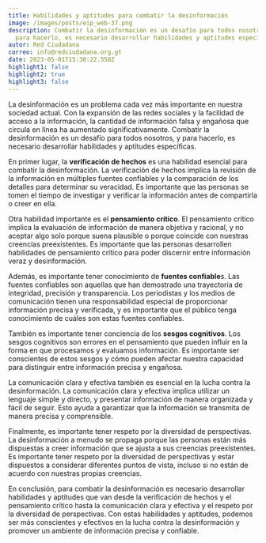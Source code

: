 ```yaml
---
title: Habilidades y aptitudes para combatir la desinformación
image: /images/posts/eip_web-37.png
description: Combatir la desinformación es un desafío para todos nosotros, y
  para hacerlo, es necesario desarrollar habilidades y aptitudes específicas.
autor: Red Ciudadana
correo: info@redciudadana.org.gt
date: 2023-05-01T15:30:22.558Z
highlight1: false
highlight2: true
highlight3: false
---
```

La desinformación es un problema cada vez más importante en nuestra sociedad actual. Con la expansión de las redes sociales y la facilidad de acceso a la información, la cantidad de información falsa y engañosa que circula en línea ha aumentado significativamente. Combatir la desinformación es un desafío para todos nosotros, y para hacerlo, es necesario desarrollar habilidades y aptitudes específicas.

En primer lugar, la **verificación de hechos** es una habilidad esencial para combatir la desinformación. La verificación de hechos implica la revisión de la información en múltiples fuentes confiables y la comparación de los detalles para determinar su veracidad. Es importante que las personas se tomen el tiempo de investigar y verificar la información antes de compartirla o creer en ella.

Otra habilidad importante es el **pensamiento crítico**. El pensamiento crítico implica la evaluación de información de manera objetiva y racional, y no aceptar algo solo porque suena plausible o porque coincide con nuestras creencias preexistentes. Es importante que las personas desarrollen habilidades de pensamiento crítico para poder discernir entre información veraz y desinformación.

Además, es importante tener conocimiento de **fuentes confiable**s. Las fuentes confiables son aquellas que han demostrado una trayectoria de integridad, precisión y transparencia. Los periodistas y los medios de comunicación tienen una responsabilidad especial de proporcionar información precisa y verificada, y es importante que el público tenga conocimiento de cuáles son estas fuentes confiables.

También es importante tener conciencia de los **sesgos cognitivos**. Los sesgos cognitivos son errores en el pensamiento que pueden influir en la forma en que procesamos y evaluamos información. Es importante ser conscientes de estos sesgos y cómo pueden afectar nuestra capacidad para distinguir entre información precisa y engañosa.

La comunicación clara y efectiva también es esencial en la lucha contra la desinformación. La comunicación clara y efectiva implica utilizar un lenguaje simple y directo, y presentar información de manera organizada y fácil de seguir. Esto ayuda a garantizar que la información se transmita de manera precisa y comprensible.

Finalmente, es importante tener respeto por la diversidad de perspectivas. La desinformación a menudo se propaga porque las personas están más dispuestas a creer información que se ajusta a sus creencias preexistentes. Es importante tener respeto por la diversidad de perspectivas y estar dispuestos a considerar diferentes puntos de vista, incluso si no están de acuerdo con nuestras propias creencias.

En conclusión, para combatir la desinformación es necesario desarrollar habilidades y aptitudes que van desde la verificación de hechos y el pensamiento crítico hasta la comunicación clara y efectiva y el respeto por la diversidad de perspectivas. Con estas habilidades y aptitudes, podemos ser más conscientes y efectivos en la lucha contra la desinformación y promover un ambiente de información precisa y confiable.